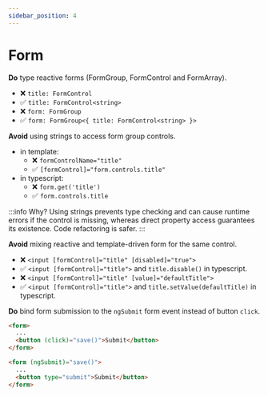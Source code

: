 ```yaml
---
sidebar_position: 4
---
```

# Form

**Do** type reactive forms (FormGroup, FormControl and FormArray).
- ❌ `title: FormControl`
- ✅ `title: FormControl<string>`
- ❌ `form: FormGroup`
- ✅ `form: FormGroup<{ title: FormControl<string> }>`

**Avoid** using strings to access form group controls.
- in template:
  - ❌ `formControlName="title"`
  - ✅ `[formControl]="form.controls.title"`
- in typescript:
  - ❌ `form.get('title')`
  - ✅ `form.controls.title`

:::info Why?
Using strings prevents type checking and can cause runtime errors if the control is missing, whereas direct property access guarantees its existence.
Code refactoring is safer.
:::

**Avoid** mixing reactive and template-driven form for the same control.
- ❌ `<input [formControl]="title" [disabled]="true">`
- ✅ `<input [formControl]="title">` and `title.disable()` in typescript.
- ❌ `<input [formControl]="title" [value]="defaultTitle">`
- ✅ `<input [formControl]="title">` and `title.setValue(defaultTitle)` in typescript.

**Do** bind form submission to the `ngSubmit` form event instead of button `click`.
```html title="❌ click event"
<form>
  ...
  <button (click)="save()">Submit</button>
</form>
```

```html title="✅ ngSubmit event"
<form (ngSubmit)="save()">
  ...
  <button type="submit">Submit</button>
</form>
```